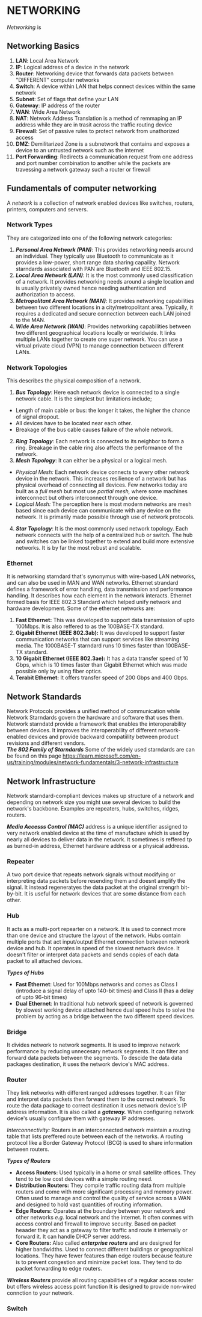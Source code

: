 #     NETWORKING
*Networking* is 
## Networking Basics
1. __LAN__: Local Area Network
2. __IP__: Logical address of a device in the network
3. __Router__: Networking device that forwards data packets between "DIFFERENT" computer networks
4. __Switch__: A device within LAN that helps connect devices within the same network
5. __Subnet__: Set of flags that define your LAN
6. __Gateway__: IP address of the router
7. __WAN__: Wide Area Network
8. __NAT__: Network Address Translation is a method of remmaping an IP address while they are in trasit across the traffic routing device
9. __Firewall__: Set of passive rules to protect network from unathorized access
10. __DMZ__: Demilitarized Zone is a subnetwork that contains and exposes a device to an untrusted network such as the internet
11. __Port Forwarding__: Redirects a communication request from one address and port number combination to another while the packets are travessing a network gateway such a router or firewall

## Fundamentals of computer networking

A *network* is a collection of network enabled devices like switches, routers, printers, computers and servers.

### Network Types
They are categorized into one of the following network categories:
1. __*Personal Area Network (PAN)*__: This provides networking needs around an individual. They typically use Bluetooth to communicate as it provides a low-power, short range data sharing capaility. Network starndards associated with PAN are Bluetooth and IEEE 802.15.
2. __*Local Area Network (LAN)*__: It is the most commonly used classification of a network. It provides networking needs around a single location and is usually privately owned hence needing authentication and authorization to access.
3. __*Metropolitant Area Network (MAN)*__: It provides networking capabilities between two different locations in a city/metropolitant area. Typically, it requires a dedicated and secure connection between each LAN joined to the MAN.
4. __*Wide Area Network (WAN)*__: Provides networking capabilities between two different geographical locations locally or worldwide. It links multiple LANs together to create one super network. You can use a virtual private cloud (VPN) to manage connection between different LANs.

### Network Topologies
This describes the physical composition of a network.
1. __*Bus Topology*__: Here each network device is connected to a single network cable. It is the simplest but limitations include;
-    Length of main cable or bus: the longer it takes, the higher the chance of signal dropout.
-    All devices have to be located near each other.
-    Breakage of the bus cable causes failure of the whole network.
2. __*Ring Topology*__: Each network is connected to its neighbor to form a ring. Breakage in the cable ring also affects the performance of the network.
3. __*Mesh Topology*__: It can either be a physical or a logical mesh.
-   *Physical Mesh:* Each network device connects to every other network device in the network.
This increases resilience of a network but has physical overhead of connecting all devices. Few networks today are built as a *full mesh* but most use *partial mesh,* where some machines interconnect but others interconnect through one device.
-   *Logical Mesh:* The perception here is most modern networks are mesh based since each device can communicate with any device on the network. It is primarily made possible through use of network protocols.
4. __*Star Topology*__: It is the most commonly used network topology. Each network connects with the help of a centralized hub or switch. The hub and switches can be linked together to extend and build more extensive networks. It is by far the most robust and scalable.

### Ethernet

It is networking starndard that's synonymus with wire-based LAN networks, and can also be used in MAN and WAN networks.
Ethernet strandard defines a framework of error handling, data transmission and performance handling. It describes how each element in the network interacts.
Ethernet formed basis for IEEE 802.3 Standard which helped unify network and hardware development.
Some of the ethernet networks are:
1. __Fast Ethernet:__ This was developed to support data transmission of upto 100Mbps. It is also reffered to as the 100BASE-TX standard.
2. __Gigabit Ethernet (IEEE 802.3ab):__ It was developed to support faster communication networks that can support services like streaming media. The 1000BASE-T starndard runs 10 times faster than 100BASE-TX standard.
3. __10 Gigabit Ethernet (IEEE 802.3ae):__ It has a data transfer speed of 10 Gbps, which is 10 times faster than Gigabit Ethernet which was made possible only by using fiber optics. 
4. __Terabit Ethernet:__ It offers transfer speed of 200 Gbps and 400 Gbps.

## Network Standards
Network Protocols provides a unified method of communication while Network Starndards govern the hardware and software that uses them. Network starndatd provide a framework that enables the interoperability between devices. It improves the interoperability of different network-enabled devices and provide backward compatiility between product revisions and different vendors.  
__*The 802 Family of Starndards*__ Some of the widely used starndards are can be found on this page https://learn.microsoft.com/en-us/training/modules/network-fundamentals/3-network-infrastructure

## Network Infrastructure
Network starndard-compliant devices makes up structure of a network and depending on network size you might use several devices to build the network's backbone. Examples are repeaters, hubs, switches, ridges, routers.

__*Media Accesss Control (MAC)*__ address is a unique identifier assigned to very network enabled device at the time of manufacture which is used by nearly all devices to deliver data in the network. It sometimes is reffered tp as burned-in address, Ethernet hardware address or a physical addresss.

### Repeater
A two port device that repeats network signals without modifying or interpreting data packets before resending them and doesnt amplify the signal. It instead regeneratyes the data packet at the original strengrh bit-by-bit. It is useful for network devices that are some distance from each other.

### Hub
It acts as a multi-port repearter on a network. It is used to connect more than one device and structure the layout of the network. Hubs contain multiple  ports that act input/output Ethernet connection between network device and hub. It operates in speed of the slowest network device. It doesn't filter or interpret data packets and sends copies of each data packet to all attached devices. </br>

__*Types of Hubs*__
- __Fast Ethernet__: Used for 100Mbps networks and comes as Class I (introduce a signal delay of upto 140-bit times) and Class II (has a delay of upto 96-bit times)
- __Dual Ethernet__: In traditional hub network speed of network is governed by slowest working device attached hence dual speed hubs to solve the problem by acting as a bridge between the two different speed devices.

### Bridge
It divides network to network segments. It is used to improve network performance by reducing unnecesary network segments. It can filter and forward data packets between the segments. To descide the data data packages destination, it uses the network device's MAC address.

### Router
They link networks with different ranged addresses together. It can filter and interpret data packets then forward them to the correct network. To route the data package to correct destination it uses network device's IP address information. It is also called a ***gateway.*** When configuring network device's usually configure them with gateway IP addresses.

*Interconnectivity:* Routers in an interconnected network maintain a routing table that lists preffered route between each of the networks. A routing protocol like a Border Gateway Protocol (BCG) is used to share information between routers.

***Types of Routers***
- **Access Routers:** Used typically in a home or small satellite offices. They tend to be low cost devices with a simple routing need.
- **Distribution Routers:**  They compile traffic routing data from multiple routers and come with more significant processing and memory power. Often used to manage and control the quality of service across a WAN and designed to hold vast quantities of routing information.
- **Edge Routers:** Oparates at the boundary between your network and other networks *e.g.* local network and the internet. It often conmes with access control and firewall to improve security. Based on packet heaader they act as a gateway to filter traffic and route it internally or forward it. It can handle DHCP server address.
- **Core Routers:** Also called ***enterprise routers*** and are designed for higher bandwidths. Used to connect different buildings or geographical locations. They have fewer features than edge routers because feature is to prevent congestion and minimize packet loss. They tend to do packet forwarding to edge routers.

***Wireless Routers*** provide all routing capabilities of a regukar access router but offers wireless access point function It is designed to provide non-wired connction to your network.

### Switch




